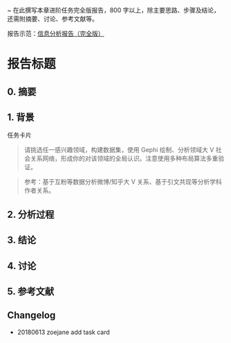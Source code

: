 ~ 在此撰写本章进阶任务完全版报告，800 字以上，除主要思路、步骤及结论，还需附摘要、讨论、参考文献等。

报告示范：[信息分析报告（完全版）](https://github.com/AIHackers/IA001/blob/master/TmpAnalysisReportFull.md) 

# 报告标题

## 0. 摘要

## 1. 背景

任务卡片

> 请挑选任一感兴趣领域，构建数据集，使用 Gephi 绘制、分析领域大 V 社会关系网络，形成你的对该领域的全局认识。注意使用多种布局算法多重验证。

> 参考：基于互粉等数据分析微博/知乎大 V 关系、基于引文共现等分析学科作者关系。


## 2. 分析过程

## 3. 结论

## 4. 讨论

## 5. 参考文献

## Changelog

- 20180613 zoejane add task card

